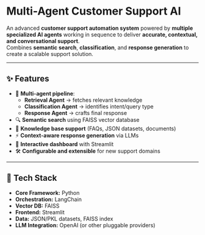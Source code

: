 # Multi-Agent Customer Support AI

An advanced **customer support automation system** powered by **multiple specialized AI agents** working in sequence to deliver **accurate, contextual, and conversational support**.  
Combines **semantic search**, **classification**, and **response generation** to create a scalable support solution.

---

## ✨ Features
- 🧠 **Multi-agent pipeline**:
  - **Retrieval Agent** → fetches relevant knowledge
  - **Classification Agent** → identifies intent/query type
  - **Response Agent** → crafts final response
- 🔍 **Semantic search** using FAISS vector database
- 📂 **Knowledge base support** (FAQs, JSON datasets, documents)
- ⚡ **Context-aware response generation** via LLMs
- 🎨 **Interactive dashboard** with Streamlit
- 🛠 **Configurable and extensible** for new support domains

---

## 🧱 Tech Stack
- **Core Framework:** Python
- **Orchestration:** LangChain
- **Vector DB:** FAISS
- **Frontend:** Streamlit
- **Data:** JSON/PKL datasets, FAISS index
- **LLM Integration:** OpenAI (or other pluggable providers)
